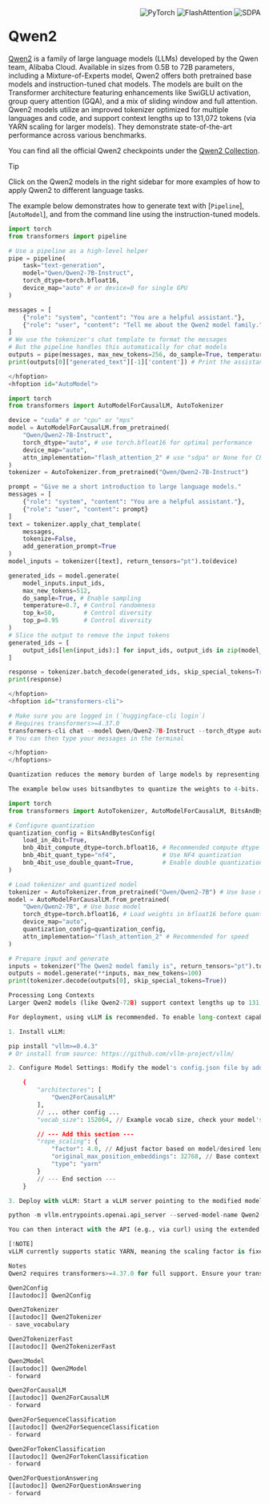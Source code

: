 <!--Copyright 2024 The Qwen Team and The HuggingFace Team. All rights reserved.

Licensed under the Apache License, Version 2.0 (the "License"); you may not use this file except in compliance with
the License. You may obtain a copy of the License at

http://www.apache.org/licenses/LICENSE-2.0

Unless required by applicable law or agreed to in writing, software distributed under the License is distributed on
an "AS IS" BASIS, WITHOUT WARRANTIES OR CONDITIONS OF ANY KIND, either express or implied. See the License for the
specific language governing permissions and limitations under the License.

⚠️ Note that this file is in Markdown but contain specific syntax for our doc-builder (similar to MDX) that may not be
rendered properly in your Markdown viewer.

-->

<div style="float: right;">
    <div class="flex flex-wrap space-x-1">
        <img alt="PyTorch" src="https://img.shields.io/badge/PyTorch-DE3412?style=flat&logo=pytorch&logoColor=white">
        <img alt="FlashAttention" src="https://img.shields.io/badge/%E2%9A%A1%EF%B8%8E%20FlashAttention-eae0c8?style=flat">
        <img alt="SDPA" src="https://img.shields.io/badge/SDPA-DE3412?style=flat&logo=pytorch&logoColor=white">
    </div>
</div>

# Qwen2

[Qwen2](https://huggingface.co/collections/qwen/qwen2-6659360b3352f8ffa74171a3) is a family of large language models (LLMs) developed by the Qwen team, Alibaba Cloud. Available in sizes from 0.5B to 72B parameters, including a Mixture-of-Experts model, Qwen2 offers both pretrained base models and instruction-tuned chat models. The models are built on the Transformer architecture featuring enhancements like SwiGLU activation, group query attention (GQA), and a mix of sliding window and full attention. Qwen2 models utilize an improved tokenizer optimized for multiple languages and code, and support context lengths up to 131,072 tokens (via YARN scaling for larger models). They demonstrate state-of-the-art performance across various benchmarks.

You can find all the official Qwen2 checkpoints under the [Qwen2 Collection](https://huggingface.co/collections/qwen/qwen2-6659360b3352f8ffa74171a3).

> [!TIP]
> Click on the Qwen2 models in the right sidebar for more examples of how to apply Qwen2 to different language tasks.

The example below demonstrates how to generate text with [`Pipeline`], [`AutoModel`], and from the command line using the instruction-tuned models.

<hfoptions id="usage">
<hfoption id="Pipeline">

```python
import torch
from transformers import pipeline

# Use a pipeline as a high-level helper
pipe = pipeline(
    task="text-generation",
    model="Qwen/Qwen2-7B-Instruct",
    torch_dtype=torch.bfloat16,
    device_map="auto" # or device=0 for single GPU
)

messages = [
    {"role": "system", "content": "You are a helpful assistant."},
    {"role": "user", "content": "Tell me about the Qwen2 model family."},
]
# We use the tokenizer's chat template to format the messages
# But the pipeline handles this automatically for chat models
outputs = pipe(messages, max_new_tokens=256, do_sample=True, temperature=0.7, top_k=50, top_p=0.95)
print(outputs[0]["generated_text"][-1]['content']) # Print the assistant's response

</hfoption>
<hfoption id="AutoModel">

import torch
from transformers import AutoModelForCausalLM, AutoTokenizer

device = "cuda" # or "cpu" or "mps"
model = AutoModelForCausalLM.from_pretrained(
    "Qwen/Qwen2-7B-Instruct",
    torch_dtype="auto", # use torch.bfloat16 for optimal performance
    device_map="auto",
    attn_implementation="flash_attention_2" # use "sdpa" or None for CPU compatibility
)
tokenizer = AutoTokenizer.from_pretrained("Qwen/Qwen2-7B-Instruct")

prompt = "Give me a short introduction to large language models."
messages = [
    {"role": "system", "content": "You are a helpful assistant."},
    {"role": "user", "content": prompt}
]
text = tokenizer.apply_chat_template(
    messages,
    tokenize=False,
    add_generation_prompt=True
)
model_inputs = tokenizer([text], return_tensors="pt").to(device)

generated_ids = model.generate(
    model_inputs.input_ids,
    max_new_tokens=512,
    do_sample=True, # Enable sampling
    temperature=0.7, # Control randomness
    top_k=50,        # Control diversity
    top_p=0.95       # Control diversity
)
# Slice the output to remove the input tokens
generated_ids = [
    output_ids[len(input_ids):] for input_ids, output_ids in zip(model_inputs.input_ids, generated_ids)
]

response = tokenizer.batch_decode(generated_ids, skip_special_tokens=True)[0]
print(response)

</hfoption>
<hfoption id="transformers-cli">

# Make sure you are logged in (`huggingface-cli login`)
# Requires transformers>=4.37.0
transformers-cli chat --model Qwen/Qwen2-7B-Instruct --torch_dtype auto --attn_implementation flash_attention_2 --device auto
# You can then type your messages in the terminal

</hfoption>
</hfoptions>

Quantization reduces the memory burden of large models by representing the weights in a lower precision. Refer to the Quantization overview for more available quantization backends.

The example below uses bitsandbytes to quantize the weights to 4-bits. Note that quantization usually works best with base models.

import torch
from transformers import AutoTokenizer, AutoModelForCausalLM, BitsAndBytesConfig

# Configure quantization
quantization_config = BitsAndBytesConfig(
    load_in_4bit=True,
    bnb_4bit_compute_dtype=torch.bfloat16, # Recommended compute dtype
    bnb_4bit_quant_type="nf4",             # Use NF4 quantization
    bnb_4bit_use_double_quant=True,        # Enable double quantization
)

# Load tokenizer and quantized model
tokenizer = AutoTokenizer.from_pretrained("Qwen/Qwen2-7B") # Use base model
model = AutoModelForCausalLM.from_pretrained(
    "Qwen/Qwen2-7B", # Use base model
    torch_dtype=torch.bfloat16, # Load weights in bfloat16 before quantizing
    device_map="auto",
    quantization_config=quantization_config,
    attn_implementation="flash_attention_2" # Recommended for speed
)

# Prepare input and generate
inputs = tokenizer("The Qwen2 model family is", return_tensors="pt").to("cuda") # Adjust device if needed
outputs = model.generate(**inputs, max_new_tokens=100)
print(tokenizer.decode(outputs[0], skip_special_tokens=True))

Processing Long Contexts
Larger Qwen2 models (like Qwen2-72B) support context lengths up to 131,072 tokens using YARN scaling.

For deployment, using vLLM is recommended. To enable long-context capabilities:

1. Install vLLM:

pip install "vllm>=0.4.3"
# Or install from source: https://github.com/vllm-project/vllm/

2. Configure Model Settings: Modify the model's config.json file by adding the rope_scaling attribute:

    {
        "architectures": [
            "Qwen2ForCausalLM"
        ],
        // ... other config ...
        "vocab_size": 152064, // Example vocab size, check your model's config

        // --- Add this section ---
        "rope_scaling": {
            "factor": 4.0, // Adjust factor based on model/desired length if needed
            "original_max_position_embeddings": 32768, // Base context length before scaling
            "type": "yarn"
        }
        // --- End section ---
    }

3. Deploy with vLLM: Start a vLLM server pointing to the modified model weights directory:

python -m vllm.entrypoints.openai.api_server --served-model-name Qwen2-72B-Instruct --model /path/to/your/modified/qwen2/weights

You can then interact with the API (e.g., via curl) using the extended context length.

[!NOTE]
vLLM currently supports static YARN, meaning the scaling factor is fixed. This might slightly impact performance on very short texts compared to not using YARN scaling. Consider enabling rope_scaling only when long context processing is essential.

Notes
Qwen2 requires transformers>=4.37.0 for full support. Ensure your transformers library is up-to-date.

Qwen2Config
[[autodoc]] Qwen2Config

Qwen2Tokenizer
[[autodoc]] Qwen2Tokenizer
- save_vocabulary

Qwen2TokenizerFast
[[autodoc]] Qwen2TokenizerFast

Qwen2Model
[[autodoc]] Qwen2Model
- forward

Qwen2ForCausalLM
[[autodoc]] Qwen2ForCausalLM
- forward

Qwen2ForSequenceClassification
[[autodoc]] Qwen2ForSequenceClassification
- forward

Qwen2ForTokenClassification
[[autodoc]] Qwen2ForTokenClassification
- forward

Qwen2ForQuestionAnswering
[[autodoc]] Qwen2ForQuestionAnswering
- forward


 
